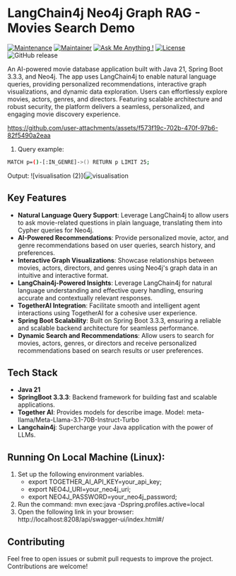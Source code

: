 # LangChain4j Neo4j Graph RAG - Movies Search Demo

[![Maintenance](https://img.shields.io/badge/Maintained%3F-yes-green.svg)]()
[![Maintainer](https://img.shields.io/static/v1?label=Yevhen%20Ruban&message=Maintainer&color=red)](mailto:yevhen.ruban@extrawest.com)
[![Ask Me Anything !](https://img.shields.io/badge/Ask%20me-anything-1abc9c.svg)]()
[![License](https://img.shields.io/badge/License-Apache_2.0-blue.svg)](https://opensource.org/licenses/Apache-2.0)
![GitHub release](https://img.shields.io/badge/release-v1.0.0-blue)

An AI-powered movie database application built with Java 21, Spring Boot 3.3.3, and Neo4j. The app uses LangChain4j to enable natural language queries, providing personalized recommendations, interactive graph visualizations, and dynamic data exploration. Users can effortlessly explore movies, actors, genres, and directors. Featuring scalable architecture and robust security, the platform delivers a seamless, personalized, and engaging movie discovery experience.



https://github.com/user-attachments/assets/f573f19c-702b-470f-97b6-82f5490a2eaa


1. Query example:
```bash
MATCH p=()-[:IN_GENRE]->() RETURN p LIMIT 25;
```
Output:
![visualisation (2)](![visualisation](https://github.com/user-attachments/assets/abc7fc5a-5372-4716-8be9-ebf1dbd4c1e7)


## Key Features
- **Natural Language Query Support**: Leverage LangChain4j to allow users to ask movie-related questions in plain language, translating them into Cypher queries for Neo4j.
- **AI-Powered Recommendations**: Provide personalized movie, actor, and genre recommendations based on user queries, search history, and preferences.
- **Interactive Graph Visualizations**: Showcase relationships between movies, actors, directors, and genres using Neo4j's graph data in an intuitive and interactive format.
- **LangChain4j-Powered Insights**: Leverage LangChain4j for natural language understanding and effective query handling, ensuring accurate and contextually relevant responses.
- **TogetherAI Integration**: Facilitate smooth and intelligent agent interactions using TogetherAI for a cohesive user experience.
- **Spring Boot Scalability**: Built on Spring Boot 3.3.3, ensuring a reliable and scalable backend architecture for seamless performance.
- **Dynamic Search and Recommendations**: Allow users to search for movies, actors, genres, or directors and receive personalized recommendations based on search results or user preferences.

## Tech Stack

- **Java 21**
- **SpringBoot 3.3.3**: Backend framework for building fast and scalable applications.
- **Together AI**: Provides models for describe image. Model: meta-llama/Meta-Llama-3.1-70B-Instruct-Turbo
- **Langchain4j**: Supercharge your Java application with the power of LLMs.

## Running On Local Machine (Linux):

1. Set up the following environment variables.
    - export TOGETHER_AI_API_KEY=your_api_key;
    - export NEO4J_URI=your_neo4j_uri;
    - export NEO4J_PASSWORD=your_neo4j_password;
2. Run the command: mvn exec:java -Dspring.profiles.active=local
3. Open the following link in your browser: http://localhost:8208/api/swagger-ui/index.html#/

## Contributing

Feel free to open issues or submit pull requests to improve the project. Contributions are welcome!
